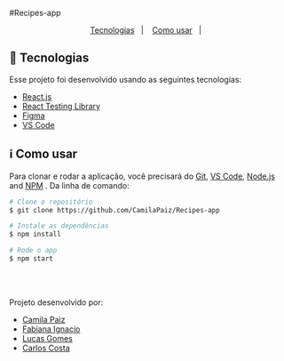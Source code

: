 #Recipes-app

<p align="center">
  <a href="#rocket-tecnologias">Tecnologias</a>&nbsp;&nbsp;&nbsp;|&nbsp;&nbsp;&nbsp;
  <a href="#information_source-como-usar">Como usar</a>&nbsp;&nbsp;&nbsp;|&nbsp;&nbsp;&nbsp;
</p>

## :rocket: Tecnologias

Esse projeto foi desenvolvido usando as seguintes tecnologias:

-  [React.js](https://reactjs.org/)
-  [React Testing Library](https://testing-library.com/docs/react-testing-library/intro/)
-  [Figma](https://figma.com/)
-  [VS Code](https://code.visualstudio.com/)

## :information_source: Como usar

Para clonar e rodar a aplicação, você precisará do [Git](https://git-scm.com), [VS Code](https://code.visualstudio.com/), [Node.js](https://nodejs.org/) and [NPM](https://www.npmjs.com/) . Da linha de comando:

```bash
# Clone o repositório
$ git clone https://github.com/CamilaPaiz/Recipes-app

# Instale as dependências
$ npm install

# Rode o app
$ npm start

```

<br/><br/>

<p>Projeto desenvolvido por:</p>
<ul>
  <li><a href="https://github.com/CamilaPaiz"/>Camila Paiz</a></li>
  <li><a href="https://github.com/Ignacio-fabianamaria"/>Fabiana Ignacio</a></li>
  <li><a href="https://github.com/LucasGFT"/>Lucas Gomes</a></li>
  <li><a href="https://github.com/CarlosCostaJr"/>Carlos Costa</a></li>
</ul>

<br/><br/>

